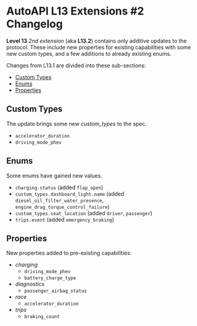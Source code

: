 # AutoAPI L13 Extensions #2 Changelog

**Level 13** _2nd extension_ (aka **L13.2**) contains only additive updates to the protocol.
These include new properties for existing capabilities with some new custom types, and a few additions to already existing enums.

Changes from L13.1 are divided into these sub-sections:

* [Custom Types](#custom-types)
* [Enums](#enums)
* [Properties](#properties)


## Custom Types

The update brings some new *custom_types* to the spec.

- `accelerator_duration`
- `driving_mode_phev`


## Enums

Some enums have gained new values.

- `charging.status` (added `flap_open`)
- `custom_types.dashboard_light.name` (added `diesel_oil_filter_water_presence`, `engine_drag_torque_control_failure`)
- `custom_types.seat_location` (added `driver`, `passenger`)
- `trips.event` (added `emergency_braking`)


## Properties

New properties added to pre-existing capabilities:

- _charging_
  - `driving_mode_phev`
  - `battery_charge_type`
- _diagnostics_
  - `passenger_airbag_status`
- _race_
  - `accelerator_duration`
- _trips_
  - `braking_count`
